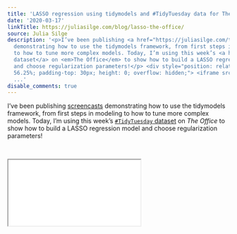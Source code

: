 ```yaml
---
title: 'LASSO regression using tidymodels and #TidyTuesday data for The Office'
date: '2020-03-17'
linkTitle: https://juliasilge.com/blog/lasso-the-office/
source: Julia Silge
description: '<p>I’ve been publishing <a href="https://juliasilge.com/tags/tidymodels/">screencasts</a>
  demonstrating how to use the tidymodels framework, from first steps in modeling
  to how to tune more complex models. Today, I’m using this week’s <a href="https://github.com/rfordatascience/tidytuesday"><code>#TidyTuesday</code>
  dataset</a> on <em>The Office</em> to show how to build a LASSO regression model
  and choose regularization parameters!</p> <div style="position: relative; padding-bottom:
  56.25%; padding-top: 30px; height: 0; overflow: hidden;"> <iframe src="//www.youtube.com/embed/R32AsuKICAY"
  ...'
disable_comments: true
---
```

<p>I’ve been publishing <a href="https://juliasilge.com/tags/tidymodels/">screencasts</a> demonstrating how to use the tidymodels framework, from first steps in modeling to how to tune more complex models. Today, I’m using this week’s <a href="https://github.com/rfordatascience/tidytuesday"><code>#TidyTuesday</code> dataset</a> on <em>The Office</em> to show how to build a LASSO regression model and choose regularization parameters!</p> <div style="position: relative; padding-bottom: 56.25%; padding-top: 30px; height: 0; overflow: hidden;"> <iframe src="//www.youtube.com/embed/R32AsuKICAY" ...